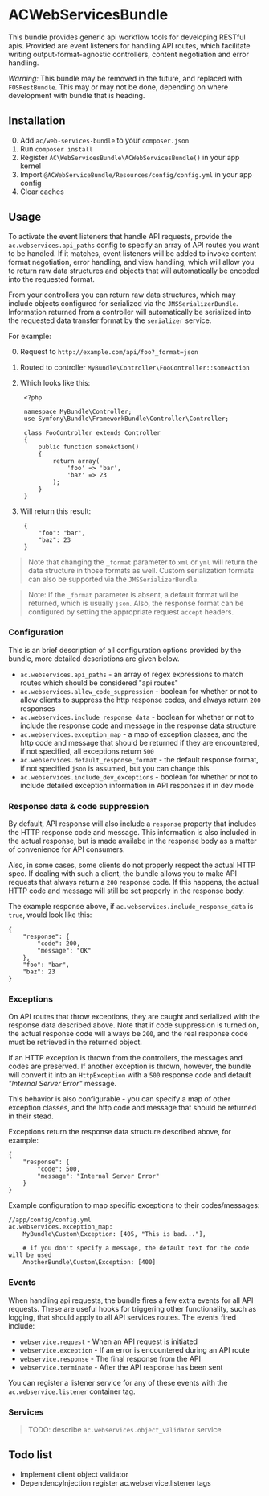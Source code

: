 # ACWebServicesBundle #

This bundle provides generic api workflow tools for developing RESTful apis.  Provided are event listeners for handling API routes, which facilitate writing output-format-agnostic controllers, content negotiation and error handling.

*Warning:*  This bundle may be removed in the future, and replaced with `FOSRestBundle`.  This may or may not be done, depending on where development with bundle that is heading.

## Installation ##

0. Add `ac/web-services-bundle` to your `composer.json`
1. Run `composer install`
2. Register `AC\WebServicesBundle\ACWebServicesBundle()` in your app kernel
3. Import `@ACWebServiceBundle/Resources/config/config.yml` in your app config
4. Clear caches
	
## Usage ##

To activate the event listeners that handle API requests, provide the `ac.webservices.api_paths` config to specify an array of API routes you want to be handled.  If it matches, event listeners will be added to invoke content format negotiation, error handling, and view handling, which will allow you to return raw data structures and objects that will automatically be encoded into the requested format.

From your controllers you can return raw data structures, which may include objects configured for serialized via the `JMSSerializerBundle`.  Information returned
from a controller will automatically be serialized into the requested data transfer format by the `serializer` service.

For example:

0. Request to `http://example.com/api/foo?_format=json`
1. Routed to controller `MyBundle\Controller\FooController::someAction`
2. Which looks like this:

        <?php

        namespace MyBundle\Controller;
        use Symfony\Bundle\FrameworkBundle\Controller\Controller;

        class FooController extends Controller
        {
            public function someAction()
            {
                return array(
                    'foo' => 'bar',
                    'baz' => 23
                );
            }
        }

3. Will return this result:

        {
            "foo": "bar",
            "baz": 23
        }
        
> Note that changing the `_format` parameter to `xml` or `yml` will return the data structure in those formats as well.  Custom serialization formats
> can also be supported via the `JMSSerializerBundle`.

> Note: If the `_format` parameter is absent, a default format wil be returned, which is usually `json`.  Also, the response format can be configured by setting
> the appropriate request `accept` headers.

### Configuration ###

This is an brief description of all configuration options provided by the bundle, more detailed descriptions are given below.

* `ac.webservices.api_paths` - an array of regex expressions to match routes which should be considered "api routes"
* `ac.webservices.allow_code_suppression` - boolean for whether or not to allow clients to suppress the http response codes, and always return `200` responses
* `ac.webservices.include_response_data` - boolean for whether or not to include the response code and message in the response data structure
* `ac.webservices.exception_map` - a map of exception classes, and the http code and message that should be returned if they are encountered, if not specified, all exceptions return `500`
* `ac.webservices.default_response_format` - the default response format, if not specified `json` is assumed, but you can change this
* `ac.webservices.include_dev_exceptions` - boolean for whether or not to include detailed exception information in API responses if in dev mode

### Response data & code suppression ###

By default, API response will also include a `response` property that includes the HTTP response code and message.  This
information is also included in the actual response, but is made availabe in the response body as a matter of convenience
for API consumers.

Also, in some cases, some clients do not properly respect the actual HTTP spec.  If dealing with such a client, the bundle
allows you to make API requests that always return a `200` response code.  If this happens, the actual HTTP code and message
will still be set properly in the response body.

The example response above, if `ac.webservices.include_response_data` is `true`, would look like this:

    {
        "response": {
            "code": 200,
            "message": "OK"
        },
        "foo": "bar",
        "baz": 23
    }

### Exceptions ###

On API routes that throw exceptions, they are caught and serialized with the response data described above.  Note that
if code suppression is turned on, the actual response code will always be `200`, and the real response code must be
retrieved in the returned object.

If an HTTP exception is thrown from the controllers, the messages and codes are preserved.  If another exception is thrown, however,
the bundle will convert it into an `HttpException` with a `500` response code and default *"Internal Server Error"* message.

This behavior is also configurable - you can specify a map of other exception classes, and the http code and message that should
be returned in their stead.

Exceptions return the response data structure described above, for example:

    {
        "response": {
            "code": 500,
            "message": "Internal Server Error"
        }
    }

Example configuration to map specific exceptions to their codes/messages:

    //app/config/config.yml
    ac.webservices.exception_map:
        MyBundle\Custom\Exception: [405, "This is bad..."],
        
        # if you don't specify a message, the default text for the code will be used
        AnotherBundle\Custom\Exception: [400]

### Events ###

When handling api requests, the bundle fires a few extra events for all API requests.  These are useful hooks for triggering other 
functionality, such as logging, that should apply to all API services routes.  The events fired include:

* `webservice.request` - When an API request is initiated
* `webservice.exception` - If an error is encountered during an API route
* `webservice.response` - The final response from the API
* `webservice.terminate` - After the API response has been sent

You can register a listener service for any of these events with the `ac.webservice.listener` container tag.

### Services ###

> TODO: describe `ac.webservices.object_validator` service

## Todo list ##

* Implement client object validator
* DependencyInjection register ac.webservice.listener tags